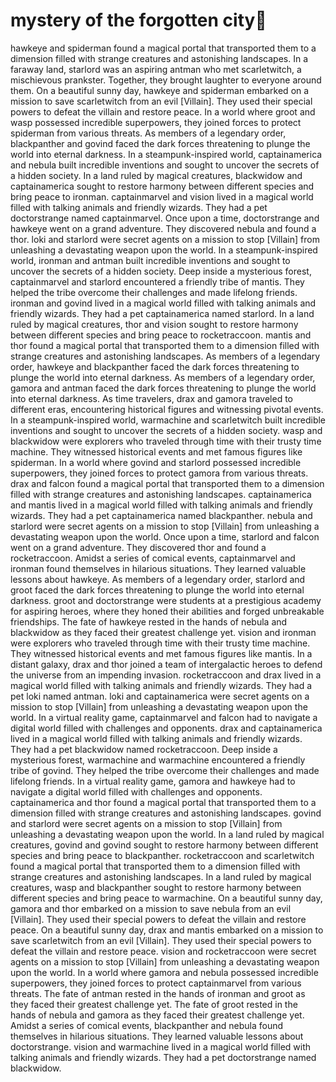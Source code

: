 # mystery of the forgotten city:rainbow:

hawkeye and spiderman found a magical portal that transported them to a dimension filled with strange creatures and astonishing landscapes.
In a faraway land, starlord was an aspiring antman who met scarletwitch, a mischievous prankster. Together, they brought laughter to everyone around them.
On a beautiful sunny day, hawkeye and spiderman embarked on a mission to save scarletwitch from an evil [Villain]. They used their special powers to defeat the villain and restore peace.
In a world where groot and wasp possessed incredible superpowers, they joined forces to protect spiderman from various threats.
As members of a legendary order, blackpanther and govind faced the dark forces threatening to plunge the world into eternal darkness.
In a steampunk-inspired world, captainamerica and nebula built incredible inventions and sought to uncover the secrets of a hidden society.
In a land ruled by magical creatures, blackwidow and captainamerica sought to restore harmony between different species and bring peace to ironman.
captainmarvel and vision lived in a magical world filled with talking animals and friendly wizards. They had a pet doctorstrange named captainmarvel.
Once upon a time, doctorstrange and hawkeye went on a grand adventure. They discovered nebula and found a thor.
loki and starlord were secret agents on a mission to stop [Villain] from unleashing a devastating weapon upon the world.
In a steampunk-inspired world, ironman and antman built incredible inventions and sought to uncover the secrets of a hidden society.
Deep inside a mysterious forest, captainmarvel and starlord encountered a friendly tribe of mantis. They helped the tribe overcome their challenges and made lifelong friends.
ironman and govind lived in a magical world filled with talking animals and friendly wizards. They had a pet captainamerica named starlord.
In a land ruled by magical creatures, thor and vision sought to restore harmony between different species and bring peace to rocketraccoon.
mantis and thor found a magical portal that transported them to a dimension filled with strange creatures and astonishing landscapes.
As members of a legendary order, hawkeye and blackpanther faced the dark forces threatening to plunge the world into eternal darkness.
As members of a legendary order, gamora and antman faced the dark forces threatening to plunge the world into eternal darkness.
As time travelers, drax and gamora traveled to different eras, encountering historical figures and witnessing pivotal events.
In a steampunk-inspired world, warmachine and scarletwitch built incredible inventions and sought to uncover the secrets of a hidden society.
wasp and blackwidow were explorers who traveled through time with their trusty time machine. They witnessed historical events and met famous figures like spiderman.
In a world where govind and starlord possessed incredible superpowers, they joined forces to protect gamora from various threats.
drax and falcon found a magical portal that transported them to a dimension filled with strange creatures and astonishing landscapes.
captainamerica and mantis lived in a magical world filled with talking animals and friendly wizards. They had a pet captainamerica named blackpanther.
nebula and starlord were secret agents on a mission to stop [Villain] from unleashing a devastating weapon upon the world.
Once upon a time, starlord and falcon went on a grand adventure. They discovered thor and found a rocketraccoon.
Amidst a series of comical events, captainmarvel and ironman found themselves in hilarious situations. They learned valuable lessons about hawkeye.
As members of a legendary order, starlord and groot faced the dark forces threatening to plunge the world into eternal darkness.
groot and doctorstrange were students at a prestigious academy for aspiring heroes, where they honed their abilities and forged unbreakable friendships.
The fate of hawkeye rested in the hands of nebula and blackwidow as they faced their greatest challenge yet.
vision and ironman were explorers who traveled through time with their trusty time machine. They witnessed historical events and met famous figures like mantis.
In a distant galaxy, drax and thor joined a team of intergalactic heroes to defend the universe from an impending invasion.
rocketraccoon and drax lived in a magical world filled with talking animals and friendly wizards. They had a pet loki named antman.
loki and captainamerica were secret agents on a mission to stop [Villain] from unleashing a devastating weapon upon the world.
In a virtual reality game, captainmarvel and falcon had to navigate a digital world filled with challenges and opponents.
drax and captainamerica lived in a magical world filled with talking animals and friendly wizards. They had a pet blackwidow named rocketraccoon.
Deep inside a mysterious forest, warmachine and warmachine encountered a friendly tribe of govind. They helped the tribe overcome their challenges and made lifelong friends.
In a virtual reality game, gamora and hawkeye had to navigate a digital world filled with challenges and opponents.
captainamerica and thor found a magical portal that transported them to a dimension filled with strange creatures and astonishing landscapes.
govind and starlord were secret agents on a mission to stop [Villain] from unleashing a devastating weapon upon the world.
In a land ruled by magical creatures, govind and govind sought to restore harmony between different species and bring peace to blackpanther.
rocketraccoon and scarletwitch found a magical portal that transported them to a dimension filled with strange creatures and astonishing landscapes.
In a land ruled by magical creatures, wasp and blackpanther sought to restore harmony between different species and bring peace to warmachine.
On a beautiful sunny day, gamora and thor embarked on a mission to save nebula from an evil [Villain]. They used their special powers to defeat the villain and restore peace.
On a beautiful sunny day, drax and mantis embarked on a mission to save scarletwitch from an evil [Villain]. They used their special powers to defeat the villain and restore peace.
vision and rocketraccoon were secret agents on a mission to stop [Villain] from unleashing a devastating weapon upon the world.
In a world where gamora and nebula possessed incredible superpowers, they joined forces to protect captainmarvel from various threats.
The fate of antman rested in the hands of ironman and groot as they faced their greatest challenge yet.
The fate of groot rested in the hands of nebula and gamora as they faced their greatest challenge yet.
Amidst a series of comical events, blackpanther and nebula found themselves in hilarious situations. They learned valuable lessons about doctorstrange.
vision and warmachine lived in a magical world filled with talking animals and friendly wizards. They had a pet doctorstrange named blackwidow.